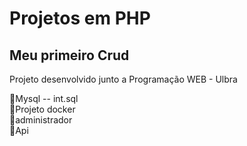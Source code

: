 # Projetos em PHP
## Meu primeiro Crud

Projeto desenvolvido junto a Programação WEB - Ulbra <br>


🚀Mysql -- int.sql<br>
🚀Projeto docker<br>
🚀administrador<br>
🚀Api
